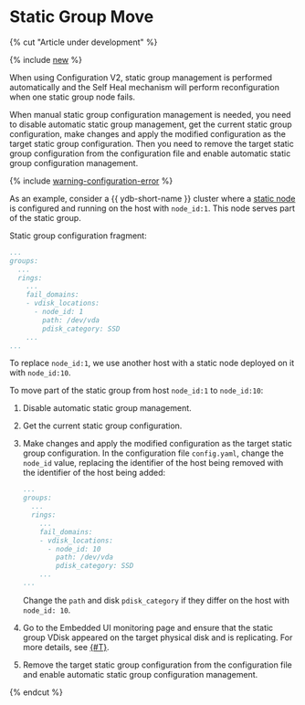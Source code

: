 # Static Group Move

{% cut "Article under development" %}

{% include [new](../_includes/configuration-version-note.md) %}

When using Configuration V2, static group management is performed automatically and the Self Heal mechanism will perform reconfiguration when one static group node fails.

When manual static group configuration management is needed, you need to disable automatic static group management, get the current static group configuration, make changes and apply the modified configuration as the target static group configuration. Then you need to remove the target static group configuration from the configuration file and enable automatic static group configuration management.

{% include [warning-configuration-error](../configuration-v1/_includes/warning-configuration-error.md) %}

As an example, consider a {{ ydb-short-name }} cluster where a [static node](../../../devops/configuration-management/configuration-v2/config-settings.md#hosts) is configured and running on the host with `node_id:1`. This node serves part of the static group.

Static group configuration fragment:

```yaml
...
groups:
  ...
  rings:
    ...
    fail_domains:
    - vdisk_locations:
      - node_id: 1
        path: /dev/vda
        pdisk_category: SSD
    ...
...
```

To replace `node_id:1`, we use another host with a static node deployed on it with `node_id:10`.

To move part of the static group from host `node_id:1` to `node_id:10`:

1. Disable automatic static group management.
2. Get the current static group configuration.
3. Make changes and apply the modified configuration as the target static group configuration.
    In the configuration file `config.yaml`, change the `node_id` value, replacing the identifier of the host being removed with the identifier of the host being added:

    ```yaml
    ...
    groups:
      ...
      rings:
        ...
        fail_domains:
        - vdisk_locations:
          - node_id: 10
            path: /dev/vda
            pdisk_category: SSD
        ...
    ...
    ```

      Change the `path` and disk `pdisk_category` if they differ on the host with `node_id: 10`.
4. Go to the Embedded UI monitoring page and ensure that the static group VDisk appeared on the target physical disk and is replicating. For more details, see [{#T}](../../../reference/embedded-ui/ydb-monitoring.md#static-group).
5. Remove the target static group configuration from the configuration file and enable automatic static group configuration management.

{% endcut %}